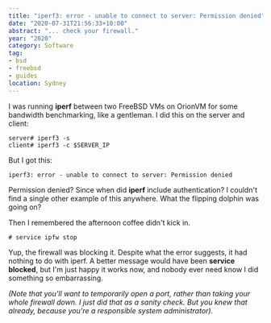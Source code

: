 ```yaml
---
title: "iperf3: error - unable to connect to server: Permission denied"
date: "2020-07-31T21:56:33+10:00"
abstract: "... check your firewall."
year: "2020"
category: Software
tag:
- bsd
- freebsd
- guides
location: Sydney
---
```

I was running **iperf** between two FreeBSD VMs on OrionVM for some bandwidth benchmarking, like a gentleman. I did this on the server and client:

    server# iperf3 -s
    client# iperf3 -c $SERVER_IP

But I got this:

    iperf3: error - unable to connect to server: Permission denied

Permission denied? Since when did **iperf** include authentication? I couldn't find a single other example of this anywhere. What the flipping dolphin was going on?

Then I remembered the afternoon coffee didn't kick in.

    # service ipfw stop

Yup, the firewall was blocking it. Despite what the error suggests, it had nothing to do with iperf. A better message would have been **service blocked**, but I'm just happy it works now, and nobody ever need know I did something so embarrassing.

*(Note that you'll want to temporarily open a port, rather than taking your whole firewall down. I just did that as a sanity check. But you knew that already, because you're a responsible system administrator).*


